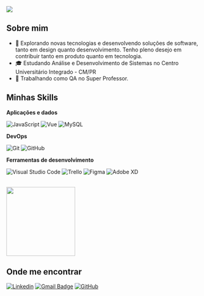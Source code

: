 ![](https://komarev.com/ghpvc/?username=marcodev1x&color=006bed)

## Sobre mim

- 🤔 Explorando novas tecnologias e desenvolvendo soluções de software, tanto em design quanto desenvolvimento. Tenho pleno desejo em contribuir tanto em produto quanto em tecnologia.
- 🎓 Estudando Análise e Desenvolvimento de Sistemas no Centro Universitário Integrado - CM/PR
- 💼 Trabalhando como QA no Super Professor.
## Minhas Skills

**Aplicações e dados**

![JavaScript](https://img.shields.io/badge/-JavaScript-333333?style=flat&logo=javascript)
![Vue](https://img.shields.io/badge/-Vue.js-333333?style=flat&logo=Vue.js)
![MySQL](https://img.shields.io/badge/-MySQL-333333?style=flat&logo=mysql)

**DevOps**

![Git](https://img.shields.io/badge/-Git-333333?style=flat&logo=git)
![GitHub](https://img.shields.io/badge/-GitHub-333333?style=flat&logo=github)

**Ferramentas de desenvolvimento**

![Visual Studio Code](https://img.shields.io/badge/-Visual%20Studio%20Code-333333?style=flat&logo=visual-studio-code&logoColor=007ACC)
![Trello](https://img.shields.io/badge/-Trello-333333?style=flat&logo=trello&logoColor=007ACC)
![Figma](https://img.shields.io/badge/-Figma-333333?style=flat&logo=figma&logoColor=007ACC)
![Adobe XD](https://img.shields.io/badge/-Adobe%20XD-333333?style=flat&logo=adobe-xd&logoColor=007ACC)

<br/>

<a href="https://github.com/marcodev1x/" title="Perfil do Marco">
  <img height="180em" src="https://github-readme-stats.vercel.app/api?username=marcodev1x&theme=dracula&show_icons=true" />
</a>

## Onde me encontrar

[![Linkedin](https://img.shields.io/badge/-Marco-blue?style=flat-square&logo=Linkedin&logoColor=white&link=https://www.linkedin.com/in/marco-antonio-203b13263/)](https://www.linkedin.com/in/marco-antonio-203b13263/)
[![Gmail Badge](https://img.shields.io/badge/-contatomarcodev@gmail.com-006bed?style=flat-square&logo=Gmail&logoColor=white&link=mailto:contatomarcodev@gmail.com)](mailto:contatomarcodev@gmail.com)
[![GitHub](https://img.shields.io/github/followers/marcodev1x?label=follow&style=social)](https://github.com/marcodev1x)
